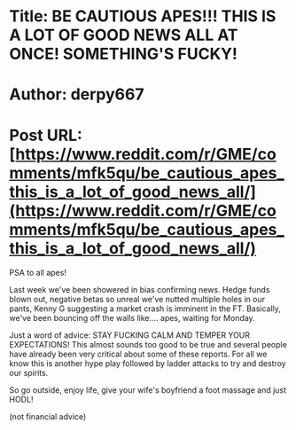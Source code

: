 # Title: BE CAUTIOUS APES!!! THIS IS A LOT OF GOOD NEWS ALL AT ONCE! SOMETHING'S FUCKY!
# Author: derpy667
# Post URL: [https://www.reddit.com/r/GME/comments/mfk5qu/be_cautious_apes_this_is_a_lot_of_good_news_all/](https://www.reddit.com/r/GME/comments/mfk5qu/be_cautious_apes_this_is_a_lot_of_good_news_all/)


PSA to all apes!   


Last week we've been showered in bias confirming news. Hedge funds blown out, negative betas so unreal we've nutted multiple holes in our pants, Kenny G suggesting a market crash is imminent in the FT. Basically, we've been bouncing off the walls like.... apes, waiting for Monday.   


Just a word of advice: STAY FUCKING CALM AND TEMPER YOUR EXPECTATIONS! This almost sounds too good to be true and several people have already been very critical about some of these reports. For all we know this is another hype play followed by ladder attacks to try and destroy our spirits.   


So go outside, enjoy life, give your wife's boyfriend a foot massage and just HODL!   


(not financial advice)